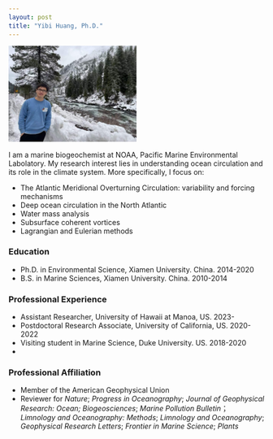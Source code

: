 ```yaml
---
layout: post
title: "Yibi Huang, Ph.D."
---
```


<!-- Profile picture -->
<img width="50%" height="auto" src="/assets/Yibin_photo.jpg">

I am a marine biogeochemist at NOAA, Pacific Marine Environmental Labolatory. My research interest lies in understanding ocean circulation and its role in the climate system. More specifically, I focus on:

* The Atlantic Meridional Overturning Circulation: variability and forcing mechanisms
* Deep ocean circulation in the North Atlantic
* Water mass analysis
* Subsurface coherent vortices
* Lagrangian and Eulerian methods


### Education

* Ph.D. in Environmental Science, Xiamen University. China. 2014-2020
* B.S.  in Marine Sciences, Xiamen University. China. 2010-2014


### Professional Experience

* Assistant Researcher, University of Hawaii at Manoa, US. 2023-
* Postdoctoral Research Associate, University of California, US. 2020-2022
* Visiting student in Marine Science, Duke University. US. 2018-2020
* 
### Professional Affiliation

* Member of the American Geophysical Union
* Reviewer for *Nature*; *Progress in Oceanography*; *Journal of Geophysical Research: Ocean; Biogeosciences*; *Marine Pollution Bulletin*； *Limnology and Oceanography: Methods*; *Limnology and Oceanography*; *Geophysical Research Letters*; *Frontier in Marine Science*; *Plants*

